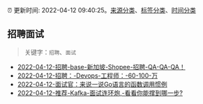 :alarm_clock: 更新时间: 2022-04-12 09:40:25。[来源分类](../README.md)、[标签分类](../TAGS.md)、[时间分类](../TIMELINE.md)

## 招聘面试


> 关键字：`招聘`、`面试`



- [2022-04-12-招聘-base-新加坡-Shopee-招聘-QA-QA-QA！](https://www.v2ex.com/t/846544) 
- [2022-04-12-招聘：-Devops-工程师：-60-100-万](https://www.v2ex.com/t/846521) 
- [2022-04-12-面试官：来说一说Go语言的函数调用惯例](https://toutiao.io/k/7nne2ee) 
- [2022-04-12-推荐-Kafka-面试连环炮,-看看你能撑到哪一步?](https://toutiao.io/k/z30ehzv) 